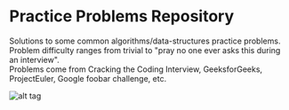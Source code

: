 # Practice Problems Repository
Solutions to some common algorithms/data-structures practice problems.
Problem difficulty ranges from trivial to "pray no one ever asks this during an interview".  
Problems come from Cracking the Coding Interview, GeeksforGeeks, ProjectEuler, Google foobar challenge, etc.

![alt tag](http://i.imgur.com/HEHxgjh.jpg)